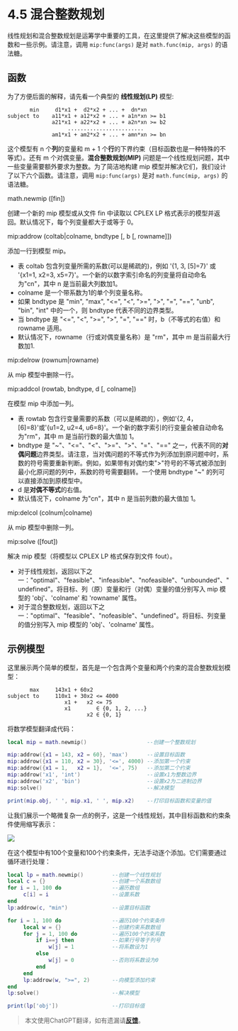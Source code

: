 # 4.5 混合整数规划
线性规划和混合整数规划是运筹学中重要的工具，在这里提供了解决这些模型的函数和一些示例。请注意，调用 `mip:func(args)` 是对 `math.func(mip, args)` 的语法糖。

## 函数
为了方便后面的解释，请先看一个典型的 **线性规划(LP)** 模型:
```
       min     d1*x1 +  d2*x2 + ... +  dn*xn
subject to    a11*x1 + a12*x2 + ... + a1n*xn >= b1
              a21*x1 + a22*x2 + ... + a2n*xn >= b2
                   ........................
              am1*x1 + am2*x2 + ... + amn*xn >= bn
```
这个模型有 n 个**列**的变量和 m + 1 个**行**的下界约束（目标函数也是一种特殊的不等式）。还有 m 个对偶变量。**混合整数规划(MIP)** 问题是一个线性规划问题，其中一些变量需要额外要求为整数。为了简洁地构建 mip 模型并解决它们，我们设计了以下六个函数。请注意，调用 `mip:func(args)` 是对 `math.func(mip, args)` 的语法糖。

<a id='math.newmip'> math.newmip ([fin]) </a>

创建一个新的 mip 模型或从文件 fin 中读取以 CPLEX LP 格式表示的模型并返回。默认情况下，每个列变量都大于或等于 0。

<a id='mip:addrow'> mip:addrow (coltab|colname, bndtype [, b [, rowname]]) </a>

添加一行到模型 mip。 
- 表 coltab 包含列变量所需的系数(可以是稀疏的)，例如 '{1, 3, [5]=7}' 或 '{x1=1, x2=3, x5=7}'。一个新的以数字索引命名的列变量将自动命名为"cn"，其中 n 是当前最大列数加1。
- colname 是一个带系数为1的单个列变量名称。
- 如果 bndtype 是 "min", "max", "<=", "<", ">=", ">", "=", "==", "unb", "bin", "int" 中的一个，则 bndtype 代表不同的边界类型。
- 当 bndtype 是 "<=", "<", ">=", ">", "=", "==" 时，b（不等式的右值）和 rowname 适用。
- 默认情况下，rowname（行或对偶变量名称）是 "rm"，其中 m 是当前最大行数加1.

<a id='mip:delrow'> mip:delrow (rownum|rowname) </a>

从 mip 模型中删除一行。

<a id='mip:addcol'> mip:addcol (rowtab, bndtype, d [, colname]) </a>

在模型 mip 中添加一列。
- 表 rowtab 包含行变量需要的系数（可以是稀疏的），例如'{2, 4，[6]=8}'或'{u1=2, u2=4, u6=8}'。一个新的数字索引的行变量会被自动命名为"rm"，其中 m 是当前行数的最大值加 1。
- bndtype 是 "\~"、"<="、"<"、">="、">"、"="、"==" 之一，代表不同的**对偶问题**边界类型。请注意，当对偶问题的不等式作为列添加到原问题中时，系数的符号需要重新判断。例如，如果带有对偶约束">"符号的不等式被添加到最小化原问题的列中，系数的符号需要翻转。一个使用 bndtype "\~" 的列可以直接添加到原模型中。
- d 是**对偶不等式**的右值。
- 默认情况下，colname 为"cn"，其中 n 是当前列数的最大值加 1。

<a id='mip:delcol'> mip:delcol (colnum|colname) </a>

从 mip 模型中删除一列。

<a id='mip:solve'> mip:solve ([fout]) </a>

解决 mip 模型（将模型以 CPLEX LP 格式保存到文件 fout）。 
- 对于线性规划，返回以下之一："optimal"、"feasible"、"infeasible"、"nofeasible"、"unbounded"、"undefined"。将目标、列（原）变量和行（对偶）变量的值分别写入 mip 模型的 'obj'、'colname' 和 'rowname' 属性。
- 对于混合整数规划，返回以下之一："optimal"、"feasible"、"nofeasible"、"undefined"。将目标、列变量的值分别写入 mip 模型的 'obj'、'colname' 属性。

## 示例模型
这里展示两个简单的模型，首先是一个包含两个变量和两个约束的混合整数规划模型：
```
       max     143x1 + 60x2
subject to     110x1 + 30x2 <= 4000
                  x1 +   x2 <= 75
                  x1        ∈ {0, 1, 2, ...}
                         x2 ∈ {0, 1}
```
将数学模型翻译成代码：
```lua
local mip = math.newmip()                   --创建一个整数规划

mip:addrow({x1 = 143, x2 = 60}, 'max')      --设置目标函数
mip:addrow({x1 = 110, x2 = 30}, '<=', 4000) --添加第一个约束
mip:addrow({x1 = 1,   x2 = 1},  '<=', 75)   --添加第二个约束
mip:addrow('x1', 'int')                     --设置x1为整数边界
mip:addrow('x2', 'bin')                     --设置x2为二进制边界
mip:solve()                                 --解决模型               

print(mip.obj, ' ', mip.x1, ' ', mip.x2)    --打印目标函数和变量的值
```

让我们展示一个略微复杂一点的例子，这是一个线性规划，其中目标函数和约束条件使用缩写表示：

![](https://mcw.zhhuu.top/doc/img/lp.svg)

在这个模型中有100个变量和100个约束条件，无法手动逐个添加。它们需要通过循环进行处理：
```lua
local lp = math.newmip()         --创建一个线性规划
local c = {}                     --创建一个系数数组
for i = 1, 100 do                --遍历数组
     c[i] = i                    --设置系数
end
lp:addrow(c, "min")              --设置目标函数

for i = 1, 100 do                --遍历100个约束条件
     local w = {}                --创建约束系数数组
     for j = 1, 100 do           --遍历100个约束系数
         if i==j then            --如果行号等于列号
             w[j] = 1            --将系数设为1
         else
             w[j] = 0            --否则将系数设为0
         end
     end
     lp:addrow(w, ">=", 2)       --向模型添加约束
end
lp:solve()                       --解决模型

print(lp['obj'])                 --打印目标值
```

> 本文使用ChatGPT翻译，如有遗漏请[**反馈**](https://github.com/huuhghhgyg/MicroCityNotes/issues/new)。
